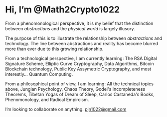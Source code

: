 # Hi, I’m @Math2Crypto1022
 <p> From a phenomonological perspective, it is my belief that the distinction
      between <i>abstractions</i> and the <i>physical world</i> is largely illusory.
</p>      
<p>The purpose of this is to illustrate the relationship between <i>abstractions</i>
      and technology. The line between abstractions and reality has become blurred more than ever due to this growing relationship.

<p>From a technological perspective, I am currently learning: The RSA Digital Signature Scheme, Elliptic Curve Cryptography, Data Algorithms, Bitcoin Blockchain technology, Public Key Assymetric Cryptography, and most interestly... Quantum Computing.
      </p>
<p>From a philosophical point of view, I am learning: All the technical topics above, Jungian Psychology, Chaos Theory, Godel's Incompleteness Theorems, Tibetan Yogas of Dream of Sleep, Carlos Castaneda's Books, Phenomonology, and Radical Empircism.
      </p>
      
I’m looking to collaborate on anything.
 pjn1022@gmail.com

<!---
Math2Crypto1022/Math2Crypto1022 is a ✨ special ✨ repository because its `README.md` (this file) appears on your GitHub profile.
You can click the Preview link to take a look at your changes.
--->
